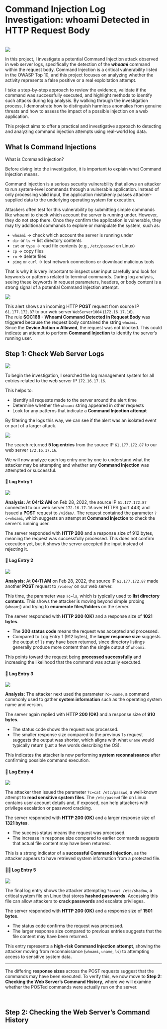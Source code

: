 # Command Injection Log Investigation: whoami Detected in HTTP Request Body

<br>

<img src="https://github.com/bayulus/Detecting-Command-Injection-Attacks/blob/main/img/Gits..png?raw=true" > 

<p>In this project, I investigate a potential Command Injection attack observed in web server logs, specifically the detection of the <b><i>whoami</i></b> command within the request body. Command Injection is a critical vulnerability listed in the OWASP Top 10, and this project focuses on analyzing whether the activity represents a false positive or a real exploitation attempt.

I take a step-by-step approach to review the evidence, validate if the command was successfully executed, and highlight methods to identify such attacks during log analysis. By walking through the investigation process, I demonstrate how to distinguish harmless anomalies from genuine threats and how to assess the impact of a possible injection on a web application.

This project aims to offer a practical and investigative approach to detecting and analyzing command injection attempts using real-world log data.</p>

<h2>What Is Command Injections</h2>

What is Command Injection?

Before diving into the investigation, it is important to explain what Command Injection means.

Command Injection is a serious security vulnerability that allows an attacker to run system-level commands through a vulnerable application. Instead of only processing valid input, the application mistakenly passes attacker-supplied data to the underlying operating system for execution.

Attackers often test for this vulnerability by submitting simple commands like whoami to check which account the server is running under. However, they do not stop there. Once they confirm the application is vulnerable, they may try additional commands to explore or manipulate the system, such as:

- `whoami` → check which account the server is running under  
- `dir` or `ls` → list directory contents  
- `cat` or `type` → read file contents (e.g., `/etc/passwd` on Linux)  
- `cp` → copy files  
- `rm` → delete files  
- `ping` or `curl` → test network connections or download malicious tools
  
That is why it is very important to inspect user input carefully and look for keywords or patterns related to terminal commands. During log analysis, seeing these keywords in request parameters, headers, or body content is a strong signal of a potential Command Injection attempt.


<img src="https://github.com/bayulus/Detecting-Command-Injection-Attacks/blob/main/img/1.png?raw=true" > 

This alert shows an incoming HTTP **POST** request from source IP `61.177.172.87` to our web server `WebServer1004` (`172.16.17.16`).  
The rule **SOC168 - Whoami Command Detected in Request Body** was triggered because the request body contained the string `whoami`.  
Since the **Device Action = Allowed**, the request was not blocked. This could indicate an attempt to perform **Command Injection** to identify the server’s running user. 

## Step 1: Check Web Server Logs

<img src="https://github.com/bayulus/Detecting-Command-Injection-Attacks/blob/main/img/2.png?raw=true" > 

To begin the investigation, I searched the log management system for all entries related to the web server IP `172.16.17.16`.  

This helps to:  
- Identify all requests made to the server around the alert time  
- Determine whether the `whoami` string appeared in other requests  
- Look for any patterns that indicate a **Command Injection attempt**  

By filtering the logs this way, we can see if the alert was an isolated event or part of a larger attack.

<img src="https://github.com/bayulus/Detecting-Command-Injection-Attacks/blob/main/img/3.png?raw=true" > 

The search returned **5 log entries** from the source IP `61.177.172.87` to our web server `172.16.17.16`.  

We will now analyze each log entry one by one to understand what the attacker may be attempting and whether any **Command Injection** was attempted or successful. 

#### 📝 Log Entry 1

<img src="https://github.com/bayulus/Detecting-Command-Injection-Attacks/blob/main/img/4.png?raw=true" > 

**Analysis:** At **04:12 AM** on Feb 28, 2022, the source IP `61.177.172.87` connected to our web server `172.16.17.16` over HTTPS (port 443) and issued a **POST** request to `/video/`.  The request contained the parameter `?c=whoami`, which suggests an attempt at **Command Injection** to check the server’s running user.  

The server responded with **HTTP 200** and a response size of 912 bytes, meaning the request was successfully processed. This does not confirm execution yet, but it shows the server accepted the input instead of rejecting it.  

#### 📝 Log Entry 2

<img src="https://github.com/bayulus/Detecting-Command-Injection-Attacks/blob/main/img/5.png?raw=true" > 

**Analysis:** At **04:11 AM** on Feb 28, 2022, the source IP `61.177.172.87` made another **POST** request to `/video/` on our web server.  

This time, the parameter was `?c=ls`, which is typically used to **list directory contents**. This shows the attacker is moving beyond simple probing (`whoami`) and trying to **enumerate files/folders** on the server.  

The server responded with **HTTP 200 (OK)** and a response size of **1021 bytes**.  
- The **200 status code** means the request was accepted and processed.  
- Compared to Log Entry 1 (912 bytes), the **larger response size** suggests the output of `ls` may have been returned, since directory listings generally produce more content than the single output of `whoami`.  

This points toward the request being **processed successfully** and increasing the likelihood that the command was actually executed.  

#### 📂 Log Entry 3  

<img src="https://github.com/bayulus/Detecting-Command-Injection-Attacks/blob/main/img/6.png?raw=true" > 

**Analysis:** The attacker next used the parameter `?c=uname`, a command commonly used to gather **system information** such as the operating system name and version.  

The server again replied with **HTTP 200 (OK)** and a response size of **910 bytes**.  
- The status code shows the request was processed.  
- The smaller response size compared to the previous `ls` request suggests the output was shorter, which aligns with what `uname` would typically return (just a few words describing the OS).  

This indicates the attacker is now performing **system reconnaissance** after confirming possible command execution.  

#### 📑 Log Entry 4  

<img src="https://github.com/bayulus/Detecting-Command-Injection-Attacks/blob/main/img/7.png?raw=true" > 

The attacker then issued the parameter `?c=cat /etc/passwd`, a well-known attempt to **read sensitive system files**. The `/etc/passwd` file on Linux contains user account details and, if exposed, can help attackers with privilege escalation or password cracking.  

The server responded with **HTTP 200 (OK)** and a larger response size of **1321 bytes**.  
- The success status means the request was processed.  
- The increase in response size compared to earlier commands suggests that actual file content may have been returned.  

This is a strong indicator of a **successful Command Injection**, as the attacker appears to have retrieved system information from a protected file.  


#### 📌📑  Log Entry 5  

<img src="https://github.com/bayulus/Detecting-Command-Injection-Attacks/blob/main/img/8.png?raw=true" > 

The final log entry shows the attacker attempting `?c=cat /etc/shadow`, a critical system file on Linux that stores **hashed passwords**. Accessing this file can allow attackers to **crack passwords** and escalate privileges.  

The server responded with **HTTP 200 (OK)** and a response size of **1501 bytes**.  
- The status code confirms the request was processed.  
- The larger response size compared to previous entries suggests that the file content may have been returned.  

This entry represents a **high-risk Command Injection attempt**, showing the attacker moving from reconnaissance (`whoami`, `uname`, `ls`) to attempting access to sensitive system data.  

---

The differing **response sizes** across the POST requests suggest that the commands may have been executed. To verify this, we now move to **Step 2: Checking the Web Server’s Command History**, where we will examine whether the POSTed commands were actually run on the server.

<br>

## Step 2: Checking the Web Server’s Command History













